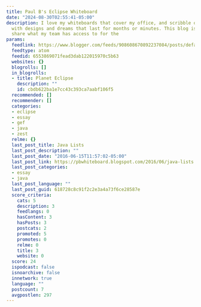 ```yaml
---
title: Paul B's Eclipse Whiteboard
date: "2024-08-30T02:55:41-05:00"
description: I love my whiteboards that cover my office, and scribble often into them
  with designs and dreams that last for months or minutes. This blog is a place to
  share what my team has access to for the
params:
  feedlink: https://www.blogger.com/feeds/908608670892237084/posts/default
  feedtype: atom
  feedid: 6553869071fead3dab122015970c5b63
  websites: {}
  blogrolls: []
  in_blogrolls:
  - title: Planet Eclipse
    description: ""
    id: cbdb622ba1e7cc43c393ca7aabf106f5
  recommended: []
  recommender: []
  categories:
  - eclipse
  - essay
  - gef
  - java
  - zest
  relme: {}
  last_post_title: Java Lists
  last_post_description: ""
  last_post_date: "2016-06-15T11:57:02-05:00"
  last_post_link: https://pbwhiteboard.blogspot.com/2016/06/java-lists.html
  last_post_categories:
  - essay
  - java
  last_post_language: ""
  last_post_guid: 618728c8c91f2c2e3a4a73f6ce28587e
  score_criteria:
    cats: 5
    description: 3
    feedlangs: 0
    hasContent: 3
    hasPosts: 3
    postcats: 2
    promoted: 5
    promotes: 0
    relme: 0
    title: 3
    website: 0
  score: 24
  ispodcast: false
  isnoarchive: false
  innetwork: true
  language: ""
  postcount: 7
  avgpostlen: 297
---
```

